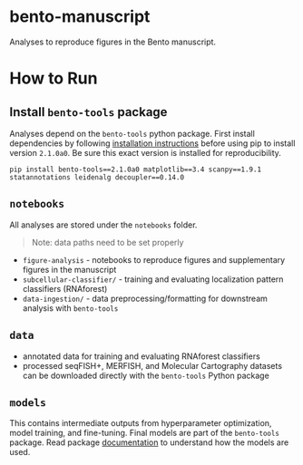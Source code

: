 # bento-manuscript
Analyses to reproduce figures in the Bento manuscript.

# How to Run

## Install `bento-tools` package

Analyses depend on the `bento-tools` python package. First install dependencies by following [installation instructions](https://bento-tools.readthedocs.io/en/v2.0.0/installation.html) before using pip to install version `2.1.0a0`. Be sure this exact version is installed for reproducibility.

```{bash}
pip install bento-tools==2.1.0a0 matplotlib==3.4 scanpy==1.9.1 statannotations leidenalg decoupler==0.14.0
```

## `notebooks`
All analyses are stored under the `notebooks` folder.
> Note: data paths need to be set properly

- `figure-analysis` - notebooks to reproduce figures and supplementary figures in the manuscript
- `subcellular-classifier/` - training and evaluating localization pattern classifiers (RNAforest)
- `data-ingestion/` - data preprocessing/formatting for downstream analysis with `bento-tools`


## `data`
- annotated data for training and evaluating RNAforest classifiers
- processed seqFISH+, MERFISH, and Molecular Cartography datasets can be downloaded directly with the `bento-tools` Python package

## `models`
This contains intermediate outputs from hyperparameter optimization, model training, and fine-tuning. Final models are part of the `bento-tools` package. Read package [documentation](https://bento-tools.readthedocs.io/) to understand how the models are used.

